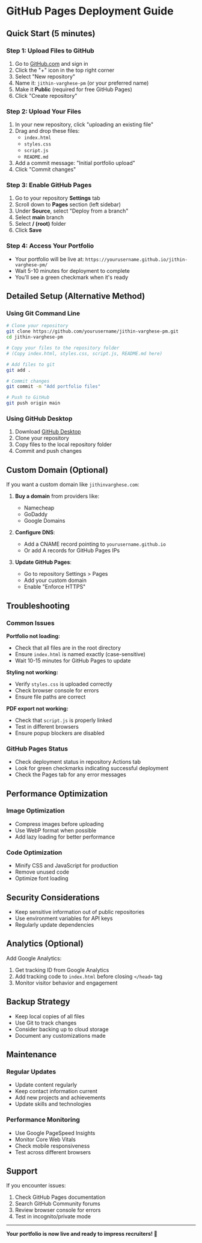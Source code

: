 # GitHub Pages Deployment Guide

## Quick Start (5 minutes)

### Step 1: Upload Files to GitHub
1. Go to [GitHub.com](https://github.com) and sign in
2. Click the "+" icon in the top right corner
3. Select "New repository"
4. Name it: `jithin-varghese-pm` (or your preferred name)
5. Make it **Public** (required for free GitHub Pages)
6. Click "Create repository"

### Step 2: Upload Your Files
1. In your new repository, click "uploading an existing file"
2. Drag and drop these files:
   - `index.html`
   - `styles.css`
   - `script.js`
   - `README.md`
3. Add a commit message: "Initial portfolio upload"
4. Click "Commit changes"

### Step 3: Enable GitHub Pages
1. Go to your repository **Settings** tab
2. Scroll down to **Pages** section (left sidebar)
3. Under **Source**, select "Deploy from a branch"
4. Select **main** branch
5. Select **/ (root)** folder
6. Click **Save**

### Step 4: Access Your Portfolio
- Your portfolio will be live at: `https://yourusername.github.io/jithin-varghese-pm/`
- Wait 5-10 minutes for deployment to complete
- You'll see a green checkmark when it's ready

## Detailed Setup (Alternative Method)

### Using Git Command Line

```bash
# Clone your repository
git clone https://github.com/yourusername/jithin-varghese-pm.git
cd jithin-varghese-pm

# Copy your files to the repository folder
# (Copy index.html, styles.css, script.js, README.md here)

# Add files to git
git add .

# Commit changes
git commit -m "Add portfolio files"

# Push to GitHub
git push origin main
```

### Using GitHub Desktop
1. Download [GitHub Desktop](https://desktop.github.com/)
2. Clone your repository
3. Copy files to the local repository folder
4. Commit and push changes

## Custom Domain (Optional)

If you want a custom domain like `jithinvarghese.com`:

1. **Buy a domain** from providers like:
   - Namecheap
   - GoDaddy
   - Google Domains

2. **Configure DNS**:
   - Add a CNAME record pointing to `yourusername.github.io`
   - Or add A records for GitHub Pages IPs

3. **Update GitHub Pages**:
   - Go to repository Settings > Pages
   - Add your custom domain
   - Enable "Enforce HTTPS"

## Troubleshooting

### Common Issues

**Portfolio not loading:**
- Check that all files are in the root directory
- Ensure `index.html` is named exactly (case-sensitive)
- Wait 10-15 minutes for GitHub Pages to update

**Styling not working:**
- Verify `styles.css` is uploaded correctly
- Check browser console for errors
- Ensure file paths are correct

**PDF export not working:**
- Check that `script.js` is properly linked
- Test in different browsers
- Ensure popup blockers are disabled

### GitHub Pages Status
- Check deployment status in repository Actions tab
- Look for green checkmarks indicating successful deployment
- Check the Pages tab for any error messages

## Performance Optimization

### Image Optimization
- Compress images before uploading
- Use WebP format when possible
- Add lazy loading for better performance

### Code Optimization
- Minify CSS and JavaScript for production
- Remove unused code
- Optimize font loading

## Security Considerations

- Keep sensitive information out of public repositories
- Use environment variables for API keys
- Regularly update dependencies

## Analytics (Optional)

Add Google Analytics:
1. Get tracking ID from Google Analytics
2. Add tracking code to `index.html` before closing `</head>` tag
3. Monitor visitor behavior and engagement

## Backup Strategy

- Keep local copies of all files
- Use Git to track changes
- Consider backing up to cloud storage
- Document any customizations made

## Maintenance

### Regular Updates
- Update content regularly
- Keep contact information current
- Add new projects and achievements
- Update skills and technologies

### Performance Monitoring
- Use Google PageSpeed Insights
- Monitor Core Web Vitals
- Check mobile responsiveness
- Test across different browsers

## Support

If you encounter issues:
1. Check GitHub Pages documentation
2. Search GitHub Community forums
3. Review browser console for errors
4. Test in incognito/private mode

---

**Your portfolio is now live and ready to impress recruiters! 🚀**
